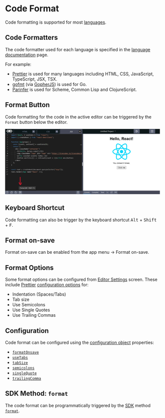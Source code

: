 # Code Format

Code formatting is supported for most [languages](../languages/index.md).

## Code Formatters

The code formatter used for each language is specified in the [language documentation](../languages/index.md) page.

For example:

- [Prettier](https://prettier.io/) is used for many languages including HTML, CSS, JavaScript, TypeScript, JSX, TSX.
- [gofmt](https://pkg.go.dev/cmd/gofmt) (via [GopherJS](https://github.com/gopherjs/gopherjs)) is used for Go.
- [Parinfer](https://shaunlebron.github.io/parinfer/) is used for Scheme, Common Lisp and ClojureScript.

## Format Button

Code formatting for the code in the active editor can be triggered by the `Format` button below the editor.

![code format](../../static/img/screenshots/format.jpg)

## Keyboard Shortcut

Code formatting can also be trigger by the keyboard shortcut <kbd>Alt</kbd> + <kbd>Shift</kbd> + <kbd>F</kbd>.

## Format on-save

Format on-save can be enabled from the app menu → Format on-save.

## Format Options

Some format options can be configured from [Editor Settings](./editor-settings.md) screen. These include [Prettier](https://prettier.io/) [configuration options](https://prettier.io/docs/en/options.html) for:

- Indentation (Spaces/Tabs)
- Tab size
- Use Semicolons
- Use Single Quotes
- Use Trailing Commas

## Configuration

Code format can be configured using the [configuration object](../configuration/configuration-object.md) properties:

- [`formatOnsave`](../configuration/configuration-object.md#formatonsave)
- [`useTabs`](../configuration/configuration-object.md#usetabs)
- [`tabSize`](../configuration/configuration-object.md#tabsize)
- [`semicolons`](../configuration/configuration-object.md#semicolons)
- [`singleQuote`](../configuration/configuration-object.md#singlequote)
- [`trailingComma`](../configuration/configuration-object.md#trailingcomma)

## SDK Method: `format`

The code format can be programmatically triggered by the [SDK](../sdk/index.md) method [`format`](../sdk/js-ts.md#format).
